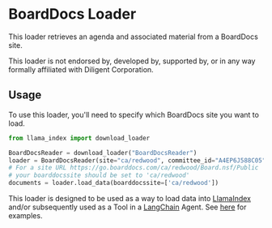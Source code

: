 # BoardDocs Loader

This loader retrieves an agenda and associated material from a BoardDocs site.

This loader is not endorsed by, developed by, supported by, or in any way formally affiliated with Diligent Corporation.

## Usage

To use this loader, you'll need to specify which BoardDocs site you want to load.

```python
from llama_index import download_loader

BoardDocsReader = download_loader("BoardDocsReader")
loader = BoardDocsReader(site="ca/redwood", committee_id="A4EP6J588C05")
# For a site URL https://go.boarddocs.com/ca/redwood/Board.nsf/Public
# your boarddocssite should be set to 'ca/redwood'
documents = loader.load_data(boarddocssite=['ca/redwood'])
```

This loader is designed to be used as a way to load data into [LlamaIndex](https://github.com/jerryjliu/gpt_index/tree/main/gpt_index) and/or subsequently used as a Tool in a [LangChain](https://github.com/hwchase17/langchain) Agent. See [here](https://github.com/emptycrown/llama-hub/tree/main) for examples.
